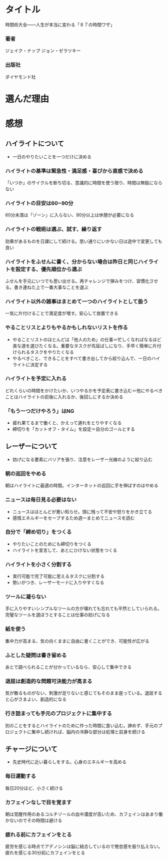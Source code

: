 # タイトル
時間術大全――人生が本当に変わる「８７の時間ワザ」
### 著者
ジェイク・ナップ ジョン・ゼラツキー
### 出版社
ダイヤモンド社

# 選んだ理由

# 感想

## ハイライトについて
- 一日のやりたいことを一つだけに決める
### ハイライトの基準は緊急性・満足感・喜びから直感で決める
「いつか」のサイクルを断ち切る、意識的に時間を使う限り、時間は無駄にならない

### ハイライトの目安は60~90分
60分未満は「ゾーン」に入らない、90分以上は休憩が必要になる

### ハイライトの戦術は選ぶ、試す、繰り返す
効果があるものを日課にして続ける。思い通りにいかない日は途中で変更しても良い

### ハイライトをふせんに書く、分からない場合は昨日と同じハイライトを設定する、優先順位から選ぶ
ふせんを手元にいつでも思い出せる。再チャレンジで弾みをつけ、習慣化させる。書き連ねた上で一番大事なことを選ぶ

### ハイライト以外の雑事はまとめて一つのハイライトとして扱う
一気に片付けることで満足度が増す。安心して放置できる

### やることリスとよりもやるかもしれないリストを作る
- やることリストのほとんどは「他人のため」の仕事＝忙しくなればなるほど楽な道を選びたくなる。重要なタスクが先延ばしになり、手早く簡単に片付けられるタスクをやりたくなる
- やるべきこと、できることをすべて書き出してから絞り込んで、一日のハイライトに決定する

### ハイライトを予定に入れる
どれくらいの時間をかけたいか、いつやるかを予定表に書き込む＝他にやるべきことはハイライトの前後に入れるか、後回しにするか決める

### 「もう一つだけやろう」はNG
- 疲れ果てるまで働くと、かえって遅れをとりやすくなる
- 締切りを「カットオフ・タイム」を設定＝自分のゴールとする

## レーザーについて
- 妨げになる要素にバリアを張り、注意をレーザー光線のように絞り込む
### 朝の巡回をやめる
朝はハイライトに最適の時間。インターネットの巡回に手を伸ばすのはやめる

### ニュースは毎日見る必要はない
- ニュースはほとんどが悪い知らせ。頭に残って不安や怒りをかき立てる
- 感情エネルギーをセーブするため週一まとめてニュースを読む

### 自分で「締め切り」をつくる
- やりたいことのためにも締切りをつくる
- ハイライトを宣言して、あとにひけない状態をつくる

### ハイライトを小さく分割する
- 実行可能で完了可能に思えるタスクに分割する
- 勢いがつき、レーザーモードに入りやすくなる

### ツールに凝らない
手に入りやすいシンプルなツールの方が壊れても忘れても平然としていられる。完璧なツールを選ぼうとすることは仕事の妨げになる

### 紙を使う
集中力が高まる、気の向くままに自由に書くことができ、可能性が広がる

### ふとした疑問は書き留める
あとで調べられることが分かっているなら、安心して集中できる

### 退屈は創造的な問題可決能力が高まる
気が散るものがない、刺激が足りないと感じてもそのまま座っている。退屈すると心がさまよい、創造的になる

### 行き詰まっても手元のプロジェクトに集中する
別のことをするとハイライトのために作った時間に食い込む。諦めず、手元のプロジェクトに集中し続ければ、脳内の冷静な部分は処理と前身を続ける

## チャージについて
- 先史時代に近い暮らしをする。心身のエネルギーを高める
### 毎日運動する
毎日20分ほど、小さく続ける

### カフェインなしで目を覚ます
朝は覚醒作用のあるコルチゾールの血中濃度が高いため、カフェインはあまり働かないのでその時間は避ける

### 疲れる前にカフェインをとる
疲労を感じる時点でアデノシンは脳に結合しているので倦怠感を振り払えない。疲れを感じる30分前にカフェインをとる
